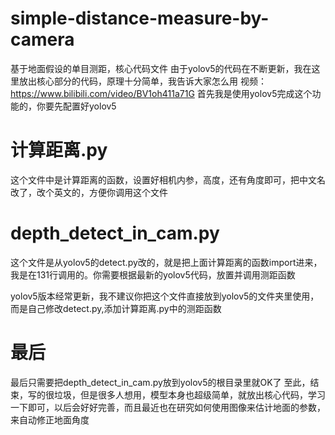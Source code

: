 # simple-distance-measure-by-camera
基于地面假设的单目测距，核心代码文件
由于yolov5的代码在不断更新，我在这里放出核心部分的代码，原理十分简单，我告诉大家怎么用
视频：https://www.bilibili.com/video/BV1oh411a71G
首先我是使用yolov5完成这个功能的，你要先配置好yolov5
# 计算距离.py
这个文件中是计算距离的函数，设置好相机内参，高度，还有角度即可，把中文名改了，改个英文的，方便你调用这个文件
# depth_detect_in_cam.py
这个文件是从yolov5的detect.py改的，就是把上面计算距离的函数import进来，我是在131行调用的。你需要根据最新的yolov5代码，放置并调用测距函数
 
 
 yolov5版本经常更新，我不建议你把这个文件直接放到yolov5的文件夹里使用，而是自己修改detect.py,添加计算距离.py中的测距函数

# 最后
最后只需要把depth_detect_in_cam.py放到yolov5的根目录里就OK了
至此，结束，写的很垃圾，但是很多人想用，模型本身也超级简单，就放出核心代码，学习一下即可，以后会好好完善，而且最近也在研究如何使用图像来估计地面的参数，来自动修正地面角度
